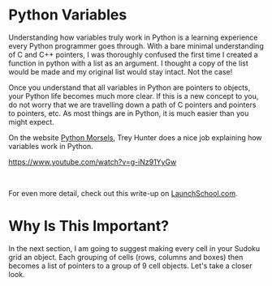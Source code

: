 # Python Variables

Understanding how variables truly work in Python is a learning experience every Python programmer goes through. With a bare minimal understanding of C and C++ pointers, I was thoroughly confused the first time I created a function in python with a list as an argument. I thought a copy of the list would be made and my original list would stay intact. Not the case!

Once you understand that all variables in Python are pointers to objects, your Python life becomes much more clear. If this is a new concept to you, do not worry that we are travelling down a path of C pointers and pointers to pointers, etc. As most things are in Python, it is much easier than you might expect.

On the website [Python Morsels](https://www.pythonmorsels.com/variables-are-pointers/), Trey Hunter does a nice job explaining how variables work in Python.

https://www.youtube.com/watch?v=g-iNz91YyGw

<BR>

For even more detail, check out this write-up on [LaunchSchool.com](https://launchschool.com/books/python/read/variables_pointers).

# Why Is This Important?

In the next section, I am going to suggest making every cell in your Sudoku grid an object. Each grouping of cells (rows, columns and boxes) then becomes a list of pointers to a group of 9 cell objects. Let's take a closer look.
